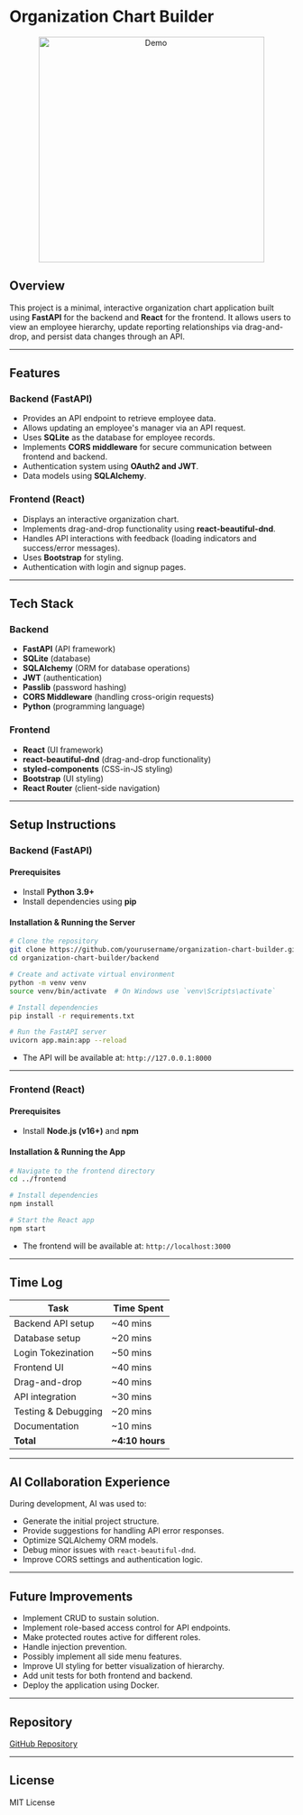 # Organization Chart Builder

<p align="center">
  <img src="https://imgur.com/Jpdm3d2.gif" alt="Demo" width="400"/>
</p>


## Overview
This project is a minimal, interactive organization chart application built using **FastAPI** for the backend and **React** for the frontend. It allows users to view an employee hierarchy, update reporting relationships via drag-and-drop, and persist data changes through an API.

---

## Features
### Backend (FastAPI)
- Provides an API endpoint to retrieve employee data.
- Allows updating an employee's manager via an API request.
- Uses **SQLite** as the database for employee records.
- Implements **CORS middleware** for secure communication between frontend and backend.
- Authentication system using **OAuth2 and JWT**.
- Data models using **SQLAlchemy**.

### Frontend (React)
- Displays an interactive organization chart.
- Implements drag-and-drop functionality using **react-beautiful-dnd**.
- Handles API interactions with feedback (loading indicators and success/error messages).
- Uses **Bootstrap** for styling.
- Authentication with login and signup pages.

---

## Tech Stack
### Backend
- **FastAPI** (API framework)
- **SQLite** (database)
- **SQLAlchemy** (ORM for database operations)
- **JWT** (authentication)
- **Passlib** (password hashing)
- **CORS Middleware** (handling cross-origin requests)
- **Python** (programming language)

### Frontend
- **React** (UI framework)
- **react-beautiful-dnd** (drag-and-drop functionality)
- **styled-components** (CSS-in-JS styling)
- **Bootstrap** (UI styling)
- **React Router** (client-side navigation)

---

## Setup Instructions
### Backend (FastAPI)
#### Prerequisites
- Install **Python 3.9+**
- Install dependencies using **pip**

#### Installation & Running the Server
```bash
# Clone the repository
git clone https://github.com/yourusername/organization-chart-builder.git
cd organization-chart-builder/backend

# Create and activate virtual environment
python -m venv venv
source venv/bin/activate  # On Windows use `venv\Scripts\activate`

# Install dependencies
pip install -r requirements.txt

# Run the FastAPI server
uvicorn app.main:app --reload
```
- The API will be available at: `http://127.0.0.1:8000`

---

### Frontend (React)
#### Prerequisites
- Install **Node.js (v16+)** and **npm**

#### Installation & Running the App
```bash
# Navigate to the frontend directory
cd ../frontend

# Install dependencies
npm install

# Start the React app
npm start
```
- The frontend will be available at: `http://localhost:3000`

---

## Time Log
| Task                | Time Spent |
|---------------------|------------|
| Backend API setup  | ~40 mins    |
| Database setup     | ~20 mins    |
| Login Tokezination | ~50 mins    |
| Frontend UI        | ~40 mins    |
| Drag-and-drop      | ~40 mins    |
| API integration    | ~30 mins    |
| Testing & Debugging| ~20 mins    |
| Documentation      | ~10 mins    |
| **Total**          | **~4:10 hours** |

---

## AI Collaboration Experience
During development, AI was used to:
- Generate the initial project structure.
- Provide suggestions for handling API error responses.
- Optimize SQLAlchemy ORM models.
- Debug minor issues with `react-beautiful-dnd`.
- Improve CORS settings and authentication logic.

---

## Future Improvements
- Implement CRUD to sustain solution.
- Implement role-based access control for API endpoints.
- Make protected routes active for different roles.
- Handle injection prevention.
- Possibly implement all side menu features.
- Improve UI styling for better visualization of hierarchy.
- Add unit tests for both frontend and backend.
- Deploy the application using Docker.

---

## Repository
[GitHub Repository](https://github.com/Birajhow/The-Biz-Conquest/tree/master)

---

## License
MIT License

